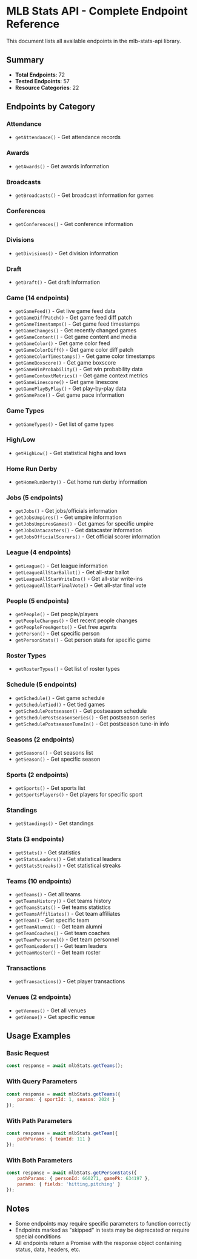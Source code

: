# MLB Stats API - Complete Endpoint Reference

This document lists all available endpoints in the mlb-stats-api library.

## Summary

- **Total Endpoints**: 72
- **Tested Endpoints**: 57
- **Resource Categories**: 22

## Endpoints by Category

### Attendance
- `getAttendance()` - Get attendance records

### Awards  
- `getAwards()` - Get awards information

### Broadcasts
- `getBroadcasts()` - Get broadcast information for games

### Conferences
- `getConferences()` - Get conference information

### Divisions
- `getDivisions()` - Get division information

### Draft
- `getDraft()` - Get draft information

### Game (14 endpoints)
- `getGameFeed()` - Get live game feed data
- `getGameDiffPatch()` - Get game feed diff patch
- `getGameTimestamps()` - Get game feed timestamps
- `getGameChanges()` - Get recently changed games
- `getGameContent()` - Get game content and media
- `getGameColor()` - Get game color feed
- `getGameColorDiff()` - Get game color diff patch
- `getGameColorTimestamps()` - Get game color timestamps
- `getGameBoxscore()` - Get game boxscore
- `getGameWinProbability()` - Get win probability data
- `getGameContextMetrics()` - Get game context metrics
- `getGameLinescore()` - Get game linescore
- `getGamePlayByPlay()` - Get play-by-play data
- `getGamePace()` - Get game pace information

### Game Types
- `getGameTypes()` - Get list of game types

### High/Low
- `getHighLow()` - Get statistical highs and lows

### Home Run Derby
- `getHomeRunDerby()` - Get home run derby information

### Jobs (5 endpoints)
- `getJobs()` - Get jobs/officials information
- `getJobsUmpires()` - Get umpire information
- `getJobsUmpiresGames()` - Get games for specific umpire
- `getJobsDatacasters()` - Get datacaster information
- `getJobsOfficialScorers()` - Get official scorer information

### League (4 endpoints)
- `getLeague()` - Get league information
- `getLeagueAllStarBallot()` - Get all-star ballot
- `getLeagueAllStarWriteIns()` - Get all-star write-ins
- `getLeagueAllStarFinalVote()` - Get all-star final vote

### People (5 endpoints)
- `getPeople()` - Get people/players
- `getPeopleChanges()` - Get recent people changes
- `getPeopleFreeAgents()` - Get free agents
- `getPerson()` - Get specific person
- `getPersonStats()` - Get person stats for specific game

### Roster Types
- `getRosterTypes()` - Get list of roster types

### Schedule (5 endpoints)
- `getSchedule()` - Get game schedule
- `getScheduleTied()` - Get tied games
- `getSchedulePostseason()` - Get postseason schedule
- `getSchedulePostseasonSeries()` - Get postseason series
- `getSchedulePostseasonTuneIn()` - Get postseason tune-in info

### Seasons (2 endpoints)
- `getSeasons()` - Get seasons list
- `getSeason()` - Get specific season

### Sports (2 endpoints)
- `getSports()` - Get sports list
- `getSportsPlayers()` - Get players for specific sport

### Standings
- `getStandings()` - Get standings

### Stats (3 endpoints)
- `getStats()` - Get statistics
- `getStatsLeaders()` - Get statistical leaders
- `getStatsStreaks()` - Get statistical streaks

### Teams (10 endpoints)
- `getTeams()` - Get all teams
- `getTeamsHistory()` - Get teams history
- `getTeamsStats()` - Get teams statistics
- `getTeamsAffiliates()` - Get team affiliates
- `getTeam()` - Get specific team
- `getTeamAlumni()` - Get team alumni
- `getTeamCoaches()` - Get team coaches
- `getTeamPersonnel()` - Get team personnel
- `getTeamLeaders()` - Get team leaders
- `getTeamRoster()` - Get team roster

### Transactions
- `getTransactions()` - Get player transactions

### Venues (2 endpoints)
- `getVenues()` - Get all venues
- `getVenue()` - Get specific venue

## Usage Examples

### Basic Request
```javascript
const response = await mlbStats.getTeams();
```

### With Query Parameters
```javascript
const response = await mlbStats.getTeams({ 
    params: { sportId: 1, season: 2024 } 
});
```

### With Path Parameters
```javascript
const response = await mlbStats.getTeam({ 
    pathParams: { teamId: 111 } 
});
```

### With Both Parameters
```javascript
const response = await mlbStats.getPersonStats({ 
    pathParams: { personId: 660271, gamePk: 634197 },
    params: { fields: 'hitting,pitching' }
});
```

## Notes

- Some endpoints may require specific parameters to function correctly
- Endpoints marked as "skipped" in tests may be deprecated or require special conditions
- All endpoints return a Promise with the response object containing status, data, headers, etc.